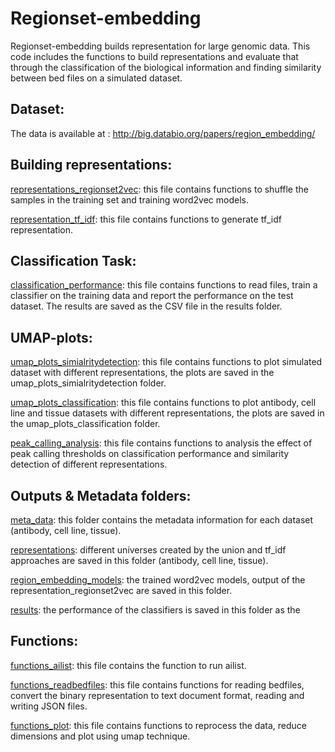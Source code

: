 # Regionset-embedding

Regionset-embedding builds representation for large genomic data. This code includes the functions to build representations and evaluate that through the classification of the biological information and finding similarity between bed files on a simulated dataset. 

## Dataset:

The data is available at : http://big.databio.org/papers/region_embedding/

## Building representations:

[representations_regionset2vec](https://github.com/databio/regionset-embedding/blob/main/representations_regionset2vec.ipynb): this file contains functions to shuffle the samples in the training set and training word2vec models. 
  
[representation_tf_idf](https://github.com/databio/regionset-embedding/blob/main/representations_tf_idf.ipynb): this file contains functions to generate tf_idf representation. 
  
 
## Classification Task:

[classification_performance](https://github.com/databio/regionset-embedding/blob/main/src/classification_performance.ipynb): this file contains functions to read files, train a classifier on the training data and report the performance on the test dataset. The results are saved as the CSV file in the results folder.
  
## UMAP-plots:

[umap_plots_simialritydetection](https://github.com/databio/regionset-embedding/tree/main/umap_plots_similaritydetection): this file contains functions to plot simulated dataset with different representations, the plots are saved in the umap_plots_simialritydetection folder.
  
[umap_plots_classification](https://github.com/databio/regionset-embedding/tree/main/umap_plots_classification): this file contains functions to plot antibody, cell line and tissue datasets with different representations, the plots are saved in the umap_plots_classification folder.

[peak_calling_analysis](https://github.com/databio/regionset-embedding/tree/main/peak_calling_analysis): this file contains functions to analysis the effect of peak calling thresholds on classification performance and similarity detection of different representations.

## Outputs & Metadata folders:

[meta_data](https://github.com/databio/regionset-embedding/tree/main/meta_data): this folder contains the metadata information for each dataset (antibody, cell line, tissue).
  
[representations](https://github.com/databio/regionset-embedding/tree/main/representations): different universes created by the union and tf_idf approaches are saved in this folder (antibody, cell line, tissue).
  
[region_embedding_models](https://github.com/databio/regionset-embedding/tree/main/word2vecmodels): the trained word2vec models, output of the representation_regionset2vec are saved in this folder. 

[results](https://github.com/databio/regionset-embedding/tree/main/results): the performance of the classifiers is saved in this folder as the 

## Functions:

[functions_ailist](https://github.com/databio/regionset-embedding/blob/main/functions_ailist.ipynb): this file contains the function to run ailist.
  
[functions_readbedfiles](https://github.com/databio/regionset-embedding/blob/main/functions_readbedfiles.ipynb): this file contains functions for reading bedfiles, convert the binary representation to text document format, reading and writing JSON files. 
  
[functions_plot](https://github.com/databio/regionset-embedding/blob/main/functions_plot.ipynb): this file contains functions to reprocess the data, reduce dimensions and plot using umap technique. 
  
